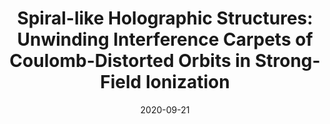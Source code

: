 ---
title: "Spiral-like Holographic Structures: Unwinding Interference Carpets of Coulomb-Distorted Orbits in Strong-Field Ionization"
collection: publications
permalink: " /publication/2020-09-21-Spiral-like holographic structures: Unwinding interference carpets of Coulomb-distorted orbits in strong-field ionization"
date: 2020-09-21
venue: 'Physical Review A'
paperurl: 'https://journals.aps.org/pra/abstract/10.1103/PhysRevA.102.033111'
citation: 'A.S. Maxwell, X.Y. Lai, R.P. Sun, X.J. Liu, C. Figueira de Morisson Faria Phys. Rev. A 102, 033111 (2020)'
---